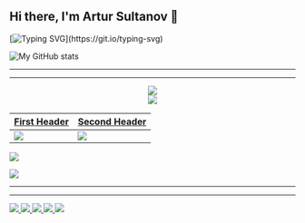 ## Hi there, I'm Artur Sultanov 👋

[![Typing SVG](https://readme-typing-svg.herokuapp.com?color=%2336BCF7&lines=Welcome+to+my+github+!!)](https://git.io/typing-svg)

![My GitHub stats](https://github-readme-stats.vercel.app/api?username=Burmachine&theme=tokyonight&show_icons=true)

___
___
<div align="center">

<a href="https://github.com/Burmachine/Burmachine">
<img align="center" src="https://github-readme-stats.vercel.app/api?username=Burmachine&show_icons=true&theme=tokyonight"
</a>
</div>
  
<div align="center">
<a href="https://github.com/Burmachine/Burmachine">
  <img align="ceneter" src="http://www.fillmurray.com/460/300](https://github-profile-summary-cards.vercel.app/api/cards/most-commit-language?username=BurMachine&theme=tokyonight)">
  </div>

</p>
  
  
  
| First Header  | Second Header |
| ------------- | ------------- |
| ![](https://github-profile-summary-cards.vercel.app/api/cards/most-commit-language?username=BurMachine&theme=tokyonight) | ![](https://github-profile-summary-cards.vercel.app/api/cards/repos-per-language?username=BurMachine&theme=tokyonight)  |

![](https://github-profile-summary-cards.vercel.app/api/cards/most-commit-language?username=BurMachine&theme=tokyonight)
  
![](https://github-profile-summary-cards.vercel.app/api/cards/repos-per-language?username=BurMachine&theme=tokyonight)
  
___
___

![](https://github-profile-summary-cards.vercel.app/api/cards/profile-details?username=BurMachine&theme=tokyonight)
![](https://github-profile-summary-cards.vercel.app/api/cards/most-commit-language?username=BurMachine&theme=tokyonight)
![](https://github-profile-summary-cards.vercel.app/api/cards/repos-per-language?username=BurMachine&theme=tokyonight)
![](https://github-profile-summary-cards.vercel.app/api/cards/stats?username=BurMachine&theme=solarized_dark)
![](https://github-profile-summary-cards.vercel.app/api/cards/productive-time?username=BurMachine&theme=solarized_dark)


